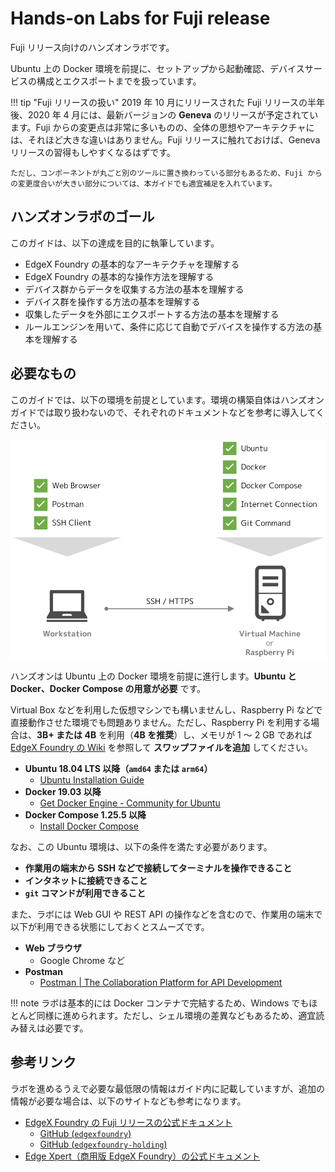 # Hands-on Labs for Fuji release

Fuji リリース向けのハンズオンラボです。

Ubuntu 上の Docker 環境を前提に、セットアップから起動確認、デバイスサービスの構成とエクスポートまでを扱っています。

!!! tip "Fuji リリースの扱い"
    2019 年 10 月にリリースされた Fuji リリースの半年後、2020 年 4 月には、最新バージョンの **Geneva** のリリースが予定されています。Fuji からの変更点は非常に多いものの、全体の思想やアーキテクチャには、それほど大きな違いはありません。Fuji リリースに触れておけば、Geneva リリースの習得もしやすくなるはずです。
    
    ただし、コンポーネントが丸ごと別のツールに置き換わっている部分もあるため、Fuji からの変更度合いが大きい部分については、本ガイドでも適宜補足を入れています。


## ハンズオンラボのゴール

このガイドは、以下の達成を目的に執筆しています。

* EdgeX Foundry の基本的なアーキテクチャを理解する
* EdgeX Foundry の基本的な操作方法を理解する
* デバイス群からデータを収集する方法の基本を理解する
* デバイス群を操作する方法の基本を理解する
* 収集したデータを外部にエクスポートする方法の基本を理解する
* ルールエンジンを用いて、条件に応じて自動でデバイスを操作する方法の基本を理解する


## 必要なもの

このガイドでは、以下の環境を前提としています。環境の構築自体はハンズオンガイドでは取り扱わないので、それぞれのドキュメントなどを参考に導入してください。

![](../../img/fuji/index-requirements.png)

ハンズオンは Ubuntu 上の Docker 環境を前提に進行します。**Ubuntu と Docker、Docker Compose の用意が必要** です。

Virtual Box などを利用した仮想マシンでも構いませんし、Raspberry Pi などで直接動作させた環境でも問題ありません。ただし、Raspberry Pi を利用する場合は、**3B+ または 4B** を利用（**4B を推奨**）し、メモリが 1 ～ 2 GB であれば [EdgeX Foundry の Wiki](https://wiki.edgexfoundry.org/display/FA/Running+on+a+RaspberryPi) を参照して **スワップファイルを追加** してください。

* **Ubuntu 18.04 LTS 以降（`amd64` または `arm64`）**
    * [Ubuntu Installation Guide](https://help.ubuntu.com/lts/installation-guide/amd64/index.html)
* **Docker 19.03 以降**
    * [Get Docker Engine - Community for Ubuntu](https://docs.docker.com/install/linux/docker-ce/ubuntu/)
* **Docker Compose 1.25.5 以降**
    * [Install Docker Compose](https://docs.docker.com/compose/install/)

なお、この Ubuntu 環境は、以下の条件を満たす必要があります。

* **作業用の端末から SSH などで接続してターミナルを操作できること**
* **インタネットに接続できること**
* **`git` コマンドが利用できること**

また、ラボには Web GUI や REST API の操作などを含むので、作業用の端末で以下が利用できる状態にしておくとスムーズです。

* **Web ブラウザ**
    * Google Chrome など
* **Postman**
    * [Postman | The Collaboration Platform for API Development](https://www.postman.com/)

!!! note
    ラボは基本的には Docker コンテナで完結するため、Windows でもほとんど同様に進められます。ただし、シェル環境の差異などもあるため、適宜読み替えは必要です。


## 参考リンク

ラボを進めるうえで必要な最低限の情報はガイド内に記載していますが、追加の情報が必要な場合は、以下のサイトなども参考になります。

* [EdgeX Foundry の Fuji リリースの公式ドキュメント](https://fuji-docs.edgexfoundry.org/)
    * [GitHub (`edgexfoundry`)](https://github.com/edgexfoundry)
    * [GitHub (`edgexfoundry-holding`)](https://github.com/edgexfoundry-holding)
* [Edge Xpert（商用版 EdgeX Foundry）の公式ドキュメント](http://www.iotechsys.com/cmsfiles/iotech_systems/docs/edgexpert/index.html)